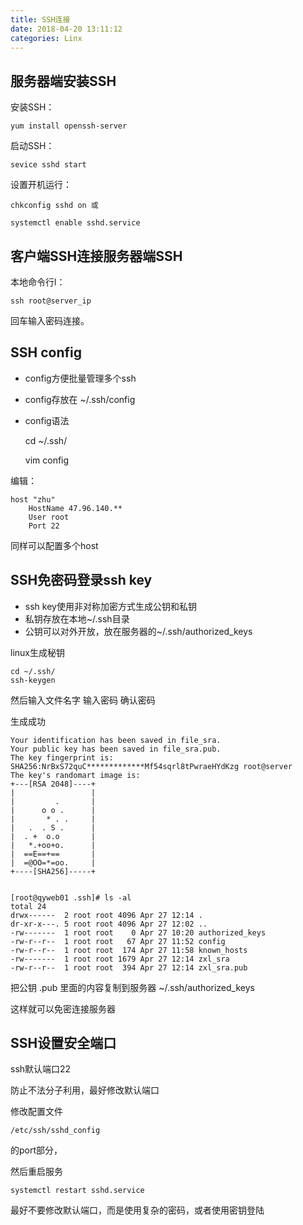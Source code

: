 ```yaml
---
title: SSH连接
date: 2018-04-20 13:11:12
categories: Linx
---
```


## 服务器端安装SSH

安装SSH：

	yum install openssh-server

启动SSH：

	sevice sshd start

设置开机运行：

	chkconfig sshd on 或

	systemctl enable sshd.service

## 客户端SSH连接服务器端SSH

本地命令行l：

	ssh root@server_ip

回车输入密码连接。

## SSH config

- config方便批量管理多个ssh

- config存放在 ~/.ssh/config

- config语法

	cd ~/.ssh/
	
	vim config

编辑：

	host "zhu"
	    HostName 47.96.140.**
	    User root
	    Port 22

同样可以配置多个host


## SSH免密码登录ssh key

- ssh key使用非对称加密方式生成公钥和私钥
- 私钥存放在本地~/.ssh目录
- 公钥可以对外开放，放在服务器的~/.ssh/authorized_keys

linux生成秘钥

	cd ~/.ssh/
	ssh-keygen 

然后输入文件名字
输入密码
确认密码

生成成功

	Your identification has been saved in file_sra.
	Your public key has been saved in file_sra.pub.
	The key fingerprint is:
	SHA256:NrBxS72quC*************Mf54sqrl8tPwraeHYdKzg root@server
	The key's randomart image is:
	+---[RSA 2048]----+
	|                 |
	|         .       |
	|      o o .      |
	|       * . .     |
	|   .  . S .      |
	|  . +  o.o       |
	|   *.+oo+o.      |
	|  ==E==+==       |
	|  =@OO=*=oo.     |
	+----[SHA256]-----+


	[root@qyweb01 .ssh]# ls -al
	total 24
	drwx------  2 root root 4096 Apr 27 12:14 .
	dr-xr-x---. 5 root root 4096 Apr 27 12:02 ..
	-rw-------  1 root root    0 Apr 27 10:20 authorized_keys
	-rw-r--r--  1 root root   67 Apr 27 11:52 config
	-rw-r--r--  1 root root  174 Apr 27 11:58 known_hosts
	-rw-------  1 root root 1679 Apr 27 12:14 zxl_sra
	-rw-r--r--  1 root root  394 Apr 27 12:14 zxl_sra.pub

把公钥 .pub 里面的内容复制到服务器 ~/.ssh/authorized_keys

这样就可以免密连接服务器

## SSH设置安全端口

ssh默认端口22

防止不法分子利用，最好修改默认端口

修改配置文件

	/etc/ssh/sshd_config

的port部分，

然后重启服务

	systemctl restart sshd.service

最好不要修改默认端口，而是使用复杂的密码，或者使用密钥登陆

